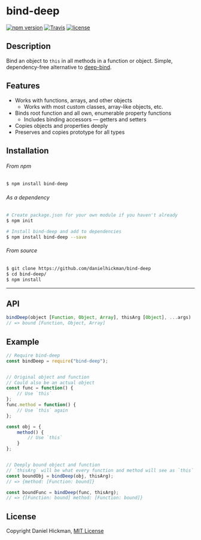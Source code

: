 # bind-deep
[![npm version](https://img.shields.io/npm/v/bind-deep.svg)](https://www.npmjs.com/package/bind-deep)
[![Travis](https://img.shields.io/travis/danielhickman/bind-deep.svg)](https://travis-ci.org/danielhickman/bind-deep)
[![license](https://img.shields.io/github/license/danielhickman/bind-deep.svg)](/LICENSE)

## Description
Bind an object to `this` in all methods in a function or object. Simple, dependency-free alternative to [deep-bind](https://github.com/jonschlinkert/deep-bind).


## Features
- Works with functions, arrays, and other objects
	- Works with most custom classes, array-like objects, etc.
- Binds root function and all own, enumerable property functions
	- Includes binding accessors — getters and setters
- Copies objects and properties deeply
- Preserves and copies prototype for all types

## Installation
###### From npm
```bash
$ npm install bind-deep
```
###### As a dependency
```bash
# Create package.json for your own module if you haven't already
$ npm init

# Install bind-deep and add to dependencies
$ npm install bind-deep --save
```
###### From source
```bash
$ git clone https://github.com/danielhickman/bind-deep
$ cd bind-deep/
$ npm install
```


---


## API

```js
bindDeep(object [Function, Object, Array], thisArg [Object], ...args)
// => bound [Function, Object, Array]
```


## Example
```js
// Require bind-deep
const bindDeep = require("bind-deep");


// Original object and function
// Could also be an actual object
const func = function() {
	// Use `this`
};
func.method = function() {
	// Use `this` again
};

const obj = {
	method() {
		// Use `this`
	}
};


// Deeply bound object and function
// `thisArg` will be what every function and method will see as `this`
const boundObj = bindDeep(obj, thisArg);
// => {method: [Function: bound]}

const boundFunc = bindDeep(func, thisArg);
// => {[Function: bound] method: [Function: bound]}
```


## License
Copyright Daniel Hickman, [MIT License](https://github.com/danielhickman/bind-deep/blob/master/LICENSE)
